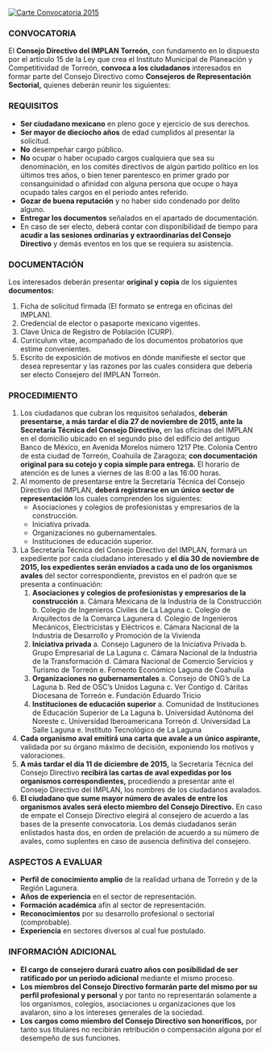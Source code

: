 
<span class="contenido-imagen-previa"><a href="convocatoria-2015/cartel-convocatoria-2015.jpg"><img class="img-responsive" src="convocatoria-2015/cartel-convocatoria-2015-chico.jpg" alt="Carte Convocatoria 2015"></a></span>

### CONVOCATORIA

El **Consejo Directivo del IMPLAN Torreón,** con fundamento en lo dispuesto por el artículo 15 de la Ley que crea el Instituto Municipal de Planeación y Competitividad de Torreón, **convoca a los ciudadanos** interesados en formar parte del Consejo Directivo como **Consejeros de Representación Sectorial,** quienes deberán reunir los siguientes:

### REQUISITOS

* **Ser ciudadano mexicano** en pleno goce y ejercicio de sus derechos.
* **Ser mayor de dieciocho años** de edad cumplidos al presentar la solicitud.
* **No** desempeñar cargo público.
* **No** ocupar o haber ocupado cargos cualquiera que sea su denominación, en los comités directivos de algún partido político en los últimos tres años, o bien tener parentesco en primer grado por consanguinidad o afinidad con alguna persona que ocupe o haya ocupado tales cargos en el periodo antes referido.
* **Gozar de buena reputación** y no haber sido condenado por delito alguno.
* **Entregar los documentos** señalados en el apartado de documentación.
* En caso de ser electo, deberá contar con disponibilidad de tiempo para **acudir a las sesiones ordinarias y extraordinarias del Consejo Directivo** y demás eventos en los que se requiera su asistencia.

### DOCUMENTACIÓN

Los interesados deberán presentar **original y copia** de los siguientes **documentos:**

1. Ficha de solicitud firmada (El formato se entrega en oficinas del IMPLAN).
2. Credencial de elector o pasaporte mexicano vigentes.
3. Clave Única de Registro de Población (CURP).
4. Curriculum vitae, acompañado de los documentos probatorios que estime convenientes.
5. Escrito de exposición de motivos en dónde manifieste el sector que desea representar y las razones por las cuales considera que debería ser electo Consejero del IMPLAN Torreón.

### PROCEDIMIENTO

1. Los ciudadanos que cubran los requisitos señalados, **deberán presentarse, a más tardar el día 27 de noviembre de 2015, ante la Secretaría Técnica del Consejo Directivo,** en las oficinas del IMPLAN en el domicilio ubicado en el segundo piso del edificio del antiguo Banco de México, en Avenida Morelos número 1217 Pte. Colonia Centro de esta ciudad de Torreón, Coahuila de Zaragoza; **con documentación original para su cotejo y copia simple para entrega.** El horario de atención es de lunes a viernes de las 8:00 a las 16:00 horas.
2. Al momento de presentarse entre la Secretaría Técnica del Consejo Directivo del IMPLAN, **deberá registrarse en un único sector de representación** los cuales comprenden los siguientes:
    * Asociaciones y colegios de profesionistas y empresarios de la construcción.
    * Iniciativa privada.
    * Organizaciones no gubernamentales.
    * Instituciones de educación superior.
3. La Secretaría Técnica del Consejo Directivo del IMPLAN, formará un expediente por cada ciudadano interesado y **el día 30 de noviembre de 2015, los expedientes serán enviados a cada uno de los organismos avales** del sector correspondiente, previstos en el padrón que se presenta a continuación:
    1. **Asociaciones y colegios de profesionistas y empresarios de la construcción**
        a. Cámara Mexicana de la Industria de la Construcción
        b. Colegio de Ingenieros Civiles de La Laguna
        c. Colegio de Arquitectos de la Comarca Lagunera
        d. Colegio de Ingenieros Mecánicos, Electricistas y Eléctricos
        e. Cámara Nacional de la Industria de Desarrollo y Promoción de la Vivienda
    2. **Iniciativa privada**
        a. Consejo Lagunero de la Iniciativa Privada
        b. Grupo Empresarial de La Laguna
        c. Cámara Nacional de la Industria de la Transformación
        d. Cámara Nacional de Comercio Servicios y Turismo de Torreón
        e. Fomento Económico Laguna de Coahuila
    3. **Organizaciones no gubernamentales**
        a. Consejo de ONG’s de La Laguna
        b. Red de OSC’s Unidos Laguna
        c. Ver Contigo
        d. Cáritas Diocesana de Torreón
        e. Fundación Eduardo Tricio
    4. **Instituciones de educación superior**
        a. Comunidad de Instituciones de Educación Superior de La Laguna
        b. Universidad Autónoma del Noreste
        c. Universidad Iberoamericana Torreón
        d. Universidad La Salle Laguna
        e. Instituto Tecnológico de La Laguna
4. **Cada organismo aval emitirá una carta que avale a un único aspirante,** validada por su órgano máximo de decisión, exponiendo los motivos y valoraciones.
5. **A más tardar el día 11 de diciembre de 2015,** la Secretaría Técnica del Consejo Directivo **recibirá las cartas de aval expedidas por los organismos correspondientes,** procediendo a presentar ante el Consejo Directivo del IMPLAN, los nombres de los ciudadanos avalados.
6. **El ciudadano que sume mayor número de avales de entre los organismos avales será electo miembro del Consejo Directivo.** En caso de empate el Consejo Directivo elegirá al consejero de acuerdo a las bases de la presente convocatoria. Los demás ciudadanos serán enlistados hasta dos, en orden de prelación de acuerdo a su número de avales, como suplentes en caso de ausencia definitiva del consejero.

### ASPECTOS A EVALUAR

* **Perfil de conocimiento amplio** de la realidad urbana de Torreón y de la Región Lagunera.
* **Años de experiencia** en el sector de representación.
* **Formación académica** afín al sector de representación.
* **Reconocimientos** por su desarrollo profesional o sectorial (comprobable).
* **Experiencia** en sectores diversos al cual fue postulado.

### INFORMACIÓN ADICIONAL

* **El cargo de consejero durará cuatro años con posibilidad de ser ratificado por un periodo adicional** mediante el mismo proceso.
* **Los miembros del Consejo Directivo formarán parte del mismo por su perfil profesional y personal** y por tanto no representarán solamente a los organismos, colegios, asociaciones u organizaciones que los avalaron, sino a los intereses generales de la sociedad.
* **Los cargos como miembro del Consejo Directivo son honoríficos,** por tanto sus titulares no recibirán retribución o compensación alguna por el desempeño de sus funciones.
